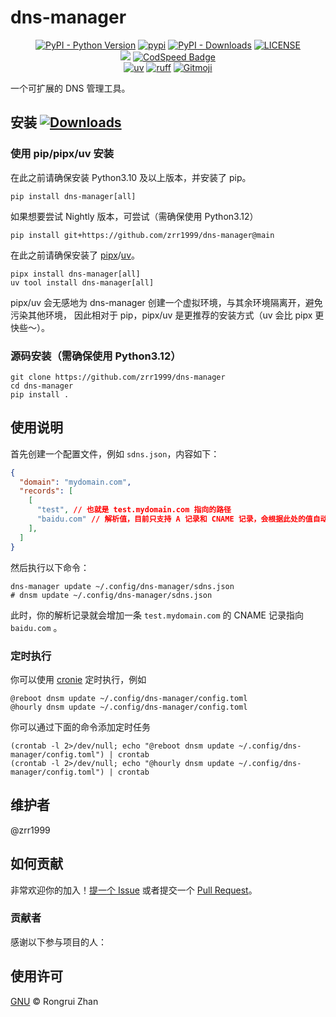 # dns-manager

<p align="center">
   <a href="https://python.org/" target="_blank"><img alt="PyPI - Python Version" src="https://img.shields.io/pypi/pyversions/dns-manager?logo=python&style=flat-square"></a>
   <a href="https://pypi.org/project/dns-manager/" target="_blank"><img src="https://img.shields.io/pypi/v/dns-manager?style=flat-square" alt="pypi"></a>
   <a href="https://pypi.org/project/dns-manager/" target="_blank"><img alt="PyPI - Downloads" src="https://img.shields.io/pypi/dm/dns-manager?style=flat-square"></a>
   <a href="LICENSE"><img alt="LICENSE" src="https://img.shields.io/pypi/l/dns-manager?style=flat-square"></a>
   <br/>
   <a href="https://codecov.io/gh/zrr-lab/dns-manager" ><img src="https://codecov.io/gh/zrr-lab/dns-manager/graph/badge.svg?token=l0m6mbJfad"/></a>
   <a href="https://codspeed.io/zrr-lab/dns-manager"><img src="https://img.shields.io/endpoint?url=https://codspeed.io/badge.json" alt="CodSpeed Badge"/></a>
   <br/>
   <a href="https://github.com/astral-sh/uv"><img alt="uv" src="https://img.shields.io/endpoint?url=https://raw.githubusercontent.com/astral-sh/uv/main/assets/badge/v0.json&style=flat-square"></a>
   <a href="https://github.com/astral-sh/ruff"><img alt="ruff" src="https://img.shields.io/endpoint?url=https://raw.githubusercontent.com/astral-sh/ruff/main/assets/badge/v2.json&style=flat-square"></a>
   <a href="https://gitmoji.dev"><img alt="Gitmoji" src="https://img.shields.io/badge/gitmoji-%20😜%20😍-FFDD67?style=flat-square"></a>
</p>


一个可扩展的 DNS 管理工具。

## 安装 [![Downloads](https://pepy.tech/badge/dns-manager)](https://pepy.tech/project/dns-manager)

### 使用 pip/pipx/uv 安装

在此之前请确保安装 Python3.10 及以上版本，并安装了 pip。
```shell
pip install dns-manager[all]
```

如果想要尝试 Nightly 版本，可尝试（需确保使用 Python3.12）
```shell
pip install git+https://github.com/zrr1999/dns-manager@main
```

在此之前请确保安装了 [pipx](https://github.com/pypa/pipx)/[uv](https://github.com/astral-sh/uv)。
```shell
pipx install dns-manager[all]
uv tool install dns-manager[all]
```

pipx/uv 会无感地为 dns-manager 创建一个虚拟环境，与其余环境隔离开，避免污染其他环境，
因此相对于 pip，pipx/uv 是更推荐的安装方式（uv 会比 pipx 更快些～）。

### 源码安装（需确保使用 Python3.12）

```shell
git clone https://github.com/zrr1999/dns-manager
cd dns-manager
pip install .
```

## 使用说明
首先创建一个配置文件，例如 `sdns.json`，内容如下：
```json
{
  "domain": "mydomain.com",
  "records": [
    [
      "test", // 也就是 test.mydomain.com 指向的路径
      "baidu.com" // 解析值，目前只支持 A 记录和 CNAME 记录，会根据此处的值自动判断
    ],
  ]
}
```
然后执行以下命令：
```shell
dns-manager update ~/.config/dns-manager/sdns.json
# dnsm update ~/.config/dns-manager/sdns.json
```
此时，你的解析记录就会增加一条 `test.mydomain.com` 的 CNAME 记录指向 `baidu.com` 。

### 定时执行
你可以使用 [cronie](https://github.com/cronie-crond/cronie) 定时执行，例如
```
@reboot dnsm update ~/.config/dns-manager/config.toml
@hourly dnsm update ~/.config/dns-manager/config.toml
```

你可以通过下面的命令添加定时任务
```shell
(crontab -l 2>/dev/null; echo "@reboot dnsm update ~/.config/dns-manager/config.toml") | crontab
(crontab -l 2>/dev/null; echo "@hourly dnsm update ~/.config/dns-manager/config.toml") | crontab
```

## 维护者

@zrr1999

## 如何贡献

非常欢迎你的加入！[提一个 Issue](https://github.com/zrr1999/dns-manager/issues/new) 或者提交一个 [Pull Request](https://github.com/zrr1999/dns-manager/pulls/new)。

### 贡献者

感谢以下参与项目的人：

## 使用许可
[GNU](LICENSE) © Rongrui Zhan
